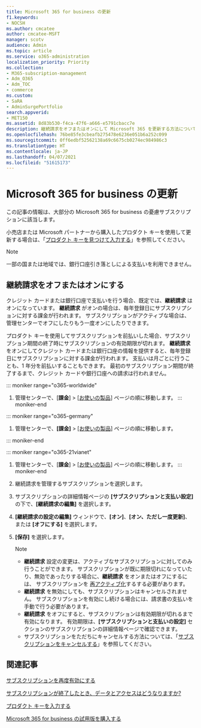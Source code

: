 ```yaml
---
title: Microsoft 365 for business の更新
f1.keywords:
- NOCSH
ms.author: cmcatee
author: cmcatee-MSFT
manager: scotv
audience: Admin
ms.topic: article
ms.service: o365-administration
localization_priority: Priority
ms.collection:
- M365-subscription-management
- Adm_O365
- Adm_TOC
- commerce
ms.custom:
- SaRA
- AdminSurgePortfolio
search.appverid:
- MET150
ms.assetid: 8d83b530-f4ca-47f6-a666-e5791cbacc7e
description: 継続請求をオフまたはオンにして Microsoft 365 を更新する方法について説明します。
ms.openlocfilehash: 76be85fe3cbeafb275478e6236e051b6a252c099
ms.sourcegitcommit: 0ff6edbf52562138a69c6675cb0274ec984986c3
ms.translationtype: HT
ms.contentlocale: ja-JP
ms.lasthandoff: 04/07/2021
ms.locfileid: "51615173"
---
```

# <a name="renew-microsoft-365-for-business"></a>Microsoft 365 for business の更新

この記事の情報は、大部分の Microsoft 365 for business の憂慮サブスクリプションに該当します。
  
小売店または Microsoft パートナーから購入したプロダクト キーを使用して更新する場合は、「[プロダクト キーを見つけて入力する](../enter-your-product-key.md)」を参照してください。

> [!NOTE]
> 一部の国または地域では、銀行口座引き落としによる支払いを利用できません。
  
## <a name="turn-recurring-billing-off-or-on"></a>継続請求をオフまたはオンにする

クレジット カードまたは銀行口座で支払いを行う場合、既定では、**継続請求** はオンになっています。 **継続請求** がオンの場合は、毎年登録日にサブスクリプションに対する課金が行われます。 サブスクリプションがアクティブな場合は、管理センターでオフにしたりもう一度オンにしたりできます。
  
プロダクト キーを使用してサブスクリプションを前払いした場合、サブスクリプション期間の終了時にサブスクリプションの有効期限が切れます。 **継続請求** をオンにしてクレジット カードまたは銀行口座の情報を提供すると、毎年登録日にサブスクリプションに対する課金が行われます。 支払いは月ごとに行うことも、1 年分を前払いすることもできます。 最初のサブスクリプション期間が終了するまで、クレジット カードや銀行口座への請求は行われません。

::: moniker range="o365-worldwide"

1. 管理センターで、[**課金**] \> [<a href="https://go.microsoft.com/fwlink/p/?linkid=842054" target="_blank">お使いの製品</a>] ページの順に移動します。
::: moniker-end

::: moniker range="o365-germany"

1. 管理センターで、**[課金]** \> <a href="https://go.microsoft.com/fwlink/p/?linkid=847745" target="_blank">[お使いの製品]</a> ページの順に移動します。

::: moniker-end

::: moniker range="o365-21vianet"

1. 管理センターで、[**課金**] \> [<a href="https://go.microsoft.com/fwlink/p/?linkid=850626" target="_blank">お使いの製品</a>] ページの順に移動します。
::: moniker-end

2. 継続請求を管理するサブスクリプションを選択します。
3. サブスクリプションの詳細情報ページの **[サブスクリプションと支払い設定]** の下で、**[継続請求の編集]** を選択します。
4. **[継続請求の設定の編集]**  ウィンドウで、**[オン]**、**[オン、ただし一度更新]**、または **[オフにする]** を選択します。
5. **[保存]** を選択します。

    > [!NOTE]
    > - **継続請求** 設定の変更は、アクティブなサブスクリプションに対してのみ行うことができます。 サブスクリプションが既に期限切れになっていたり、無効であったりする場合に、**継続請求** をオンまたはオフにするには、 サブスクリプションを [再アクティブ化](reactivate-your-subscription.md)するする必要があります。
    > - **継続請求** を無効にしても、サブスクリプションはキャンセルされません。 サブスクリプションを有効にし続ける場合には、請求書の支払いを手動で行う必要があります。
    > - **継続請求** をオフにすると、サブスクリプションは有効期限が切れるまで有効になります。 有効期限は、**[サブスクリプションと支払いの設定]** セクションのサブスクリプションの詳細情報ページで確認できます。
    > - サブスクリプションをただちにキャンセルする方法については、「[サブスクリプションをキャンセルする](cancel-your-subscription.md)」を参照してください。

## <a name="related-articles"></a>関連記事

[サブスクリプションを再度有効にする](reactivate-your-subscription.md)
  
[サブスクリプションが終了したとき、データとアクセスはどうなりますか?](what-if-my-subscription-expires.md)

[プロダクト キーを入力する](../enter-your-product-key.md)
  
[Microsoft 365 for business の試用版を購入する](../try-or-buy-microsoft-365.md)